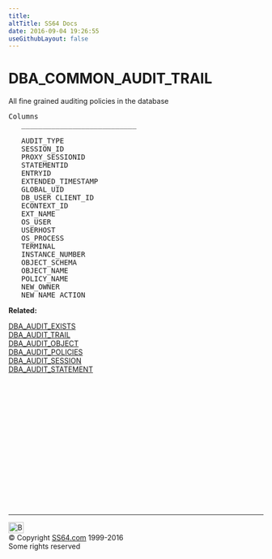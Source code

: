 ```yaml
---
title:
altTitle: SS64 Docs
date: 2016-09-04 19:26:55
useGithubLayout: false
---
```

<!-- #BeginLibraryItem "/Library/head_orad.lbi" --><!-- #EndLibraryItem --><h1>DBA_COMMON_AUDIT_TRAIL </h1>
<p> All fine grained auditing policies in the database </p> 
 
<pre>Columns
   ___________________________
 
   AUDIT_TYPE
   SESSION_ID   
   PROXY_SESSIONID
   STATEMENTID
   ENTRYID
   EXTENDED_TIMESTAMP
   GLOBAL_UID
   DB_USER CLIENT_ID
   ECONTEXT_ID
   EXT_NAME
   OS_USER
   USERHOST
   OS_PROCESS
   TERMINAL
   INSTANCE_NUMBER
   OBJECT_SCHEMA
   OBJECT_NAME
   POLICY_NAME
   NEW_OWNER
   NEW_NAME ACTION</pre>
<p><b>Related:</b></p>
<p><a href="DBA_AUDIT_EXISTS.html">DBA_AUDIT_EXISTS</a><br>
<a href="DBA_AUDIT_TRAIL.html">DBA_AUDIT_TRAIL</a><br>
<a href="DBA_AUDIT_OBJECT.html">DBA_AUDIT_OBJECT</a><br>
<a href="DBA_AUDIT_POLICIES.html">DBA_AUDIT_POLICIES</a><br>
<a href="DBA_AUDIT_SESSION.html">DBA_AUDIT_SESSION</a><br>
<a href="DBA_AUDIT_STATEMENT.html">DBA_AUDIT_STATEMENT</a><br>
</p><!-- #BeginLibraryItem "/Library/foot_orad.lbi" --><p>
<!-- oracle-footer -->
<ins class="adsbygoogle" style="display:inline-block;width:300px;height:250px" data-ad-client="ca-pub-6140977852749469" data-ad-slot="4275490898"></ins>
<script>
(adsbygoogle = window.adsbygoogle || []).push({});
</script></p>
<hr>
<div id="bl" class="footer"><a href="DBA_COMMON_AUDIT_TRAIL.html#"><img src="../images/top.png" width="30" height="22" alt="Back to the Top"></a></div>
<div id="br" class="footer, tagline">© Copyright <a href="http://ss64.com/">SS64.com</a> 1999-2016<br>
Some rights reserved</div>
<!-- #EndLibraryItem -->

